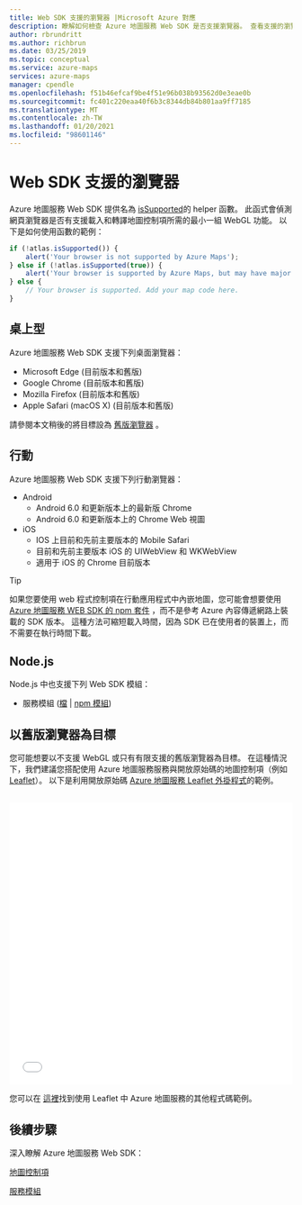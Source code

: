 ```yaml
---
title: Web SDK 支援的瀏覽器 |Microsoft Azure 對應
description: 瞭解如何檢查 Azure 地圖服務 Web SDK 是否支援瀏覽器。 查看支援的瀏覽器清單。 瞭解如何搭配使用地圖服務與舊版瀏覽器。
author: rbrundritt
ms.author: richbrun
ms.date: 03/25/2019
ms.topic: conceptual
ms.service: azure-maps
services: azure-maps
manager: cpendle
ms.openlocfilehash: f51b46efcaf9be4f51e96b038b93562d0e3eae0b
ms.sourcegitcommit: fc401c220eaa40f6b3c8344db84b801aa9ff7185
ms.translationtype: MT
ms.contentlocale: zh-TW
ms.lasthandoff: 01/20/2021
ms.locfileid: "98601146"
---
```

# <a name="web-sdk-supported-browsers"></a>Web SDK 支援的瀏覽器

Azure 地圖服務 Web SDK 提供名為 [isSupported](/javascript/api/azure-maps-control/atlas#issupported-boolean-)的 helper 函數。 此函式會偵測網頁瀏覽器是否有支援載入和轉譯地圖控制項所需的最小一組 WebGL 功能。 以下是如何使用函數的範例：

```JavaScript
if (!atlas.isSupported()) {
    alert('Your browser is not supported by Azure Maps');
} else if (!atlas.isSupported(true)) {
    alert('Your browser is supported by Azure Maps, but may have major performance caveats.');
} else {
    // Your browser is supported. Add your map code here.
}
```

## <a name="desktop"></a>桌上型

Azure 地圖服務 Web SDK 支援下列桌面瀏覽器：

- Microsoft Edge (目前版本和舊版) 
- Google Chrome (目前版本和舊版) 
- Mozilla Firefox (目前版本和舊版) 
- Apple Safari (macOS X)  (目前版本和舊版) 

請參閱本文稍後的將目標設為 [舊版瀏覽器](#Target-Legacy-Browsers) 。

## <a name="mobile"></a>行動

Azure 地圖服務 Web SDK 支援下列行動瀏覽器：

- Android
  - Android 6.0 和更新版本上的最新版 Chrome
  - Android 6.0 和更新版本上的 Chrome Web 視圖
- iOS
  - IOS 上目前和先前主要版本的 Mobile Safari
  - 目前和先前主要版本 iOS 的 UIWebView 和 WKWebView
  - 適用于 iOS 的 Chrome 目前版本

> [!TIP]
> 如果您要使用 web 程式控制項在行動應用程式中內嵌地圖，您可能會想要使用 [Azure 地圖服務 WEB SDK 的 npm 套件](https://www.npmjs.com/package/azure-maps-control) ，而不是參考 Azure 內容傳遞網路上裝載的 SDK 版本。 這種方法可縮短載入時間，因為 SDK 已在使用者的裝置上，而不需要在執行時間下載。

## <a name="nodejs"></a>Node.js

Node.js 中也支援下列 Web SDK 模組：

- 服務模組 ([檔](how-to-use-services-module.md)  |  [npm 模組](https://www.npmjs.com/package/azure-maps-rest)) 

## <a name="target-legacy-browsers"></a><a name="Target-Legacy-Browsers"></a>以舊版瀏覽器為目標

您可能想要以不支援 WebGL 或只有有限支援的舊版瀏覽器為目標。 在這種情況下，我們建議您搭配使用 Azure 地圖服務服務與開放原始碼的地圖控制項（例如 [Leaflet](https://leafletjs.com/)）。 以下是利用開放原始碼 [Azure 地圖服務 Leaflet 外掛程式](https://github.com/azure-samples/azure-maps-leaflet)的範例。

<br/>

<iframe height="500" style="width: 100%;" scrolling="no" title="Azure 地圖服務 + Leaflet" src="//codepen.io/azuremaps/embed/GeLgyx/?height=500&theme-id=0&default-tab=html,result" frameborder="no" allowtransparency="true" allowfullscreen="true">
請參閱 >codepen 上的 <a href='https://codepen.io/azuremaps/pen/GeLgyx/'>Azure 地圖服務 + Leaflet</a> ，Azure 地圖服務 (<a href='https://codepen.io/azuremaps'>@azuremaps</a> <a href='https://codepen.io'> </a>) 。
</iframe>

您可以在 [這裡](https://azuremapscodesamples.azurewebsites.net/?search=leaflet)找到使用 Leaflet 中 Azure 地圖服務的其他程式碼範例。

## <a name="next-steps"></a>後續步驟

深入瞭解 Azure 地圖服務 Web SDK：

[地圖控制項](how-to-use-map-control.md)

[服務模組](how-to-use-services-module.md)
